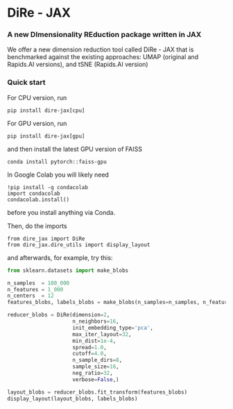 # DiRe - JAX

### A new DImensionality REduction package written in JAX 

We offer a new dimension reduction tool called DiRe - JAX that is benchmarked against the existing approaches: UMAP (original and Rapids.AI versions), and tSNE (Rapids.AI version)

### Quick start

For CPU version, run

    pip install dire-jax[cpu]

For GPU version, run

    pip install dire-jax[gpu]

and then install the latest GPU version of FAISS

    conda install pytorch::faiss-gpu

In Google Colab you will likely need

    !pip install -q condacolab
    import condacolab
    condacolab.install()

before you install anything via Conda. 

Then, do the imports

    from dire_jax import DiRe
    from dire_jax.dire_utils import display_layout

and afterwards, for example, try this: 

```python
from sklearn.datasets import make_blobs

n_samples  = 100_000
n_features = 1_000
n_centers  = 12
features_blobs, labels_blobs = make_blobs(n_samples=n_samples, n_features=n_features, centers=n_centers, random_state=42)

reducer_blobs = DiRe(dimension=2,
                     n_neighbors=16,
                     init_embedding_type='pca',
                     max_iter_layout=32,
                     min_dist=1e-4,
                     spread=1.0,
                     cutoff=4.0,
                     n_sample_dirs=8,
                     sample_size=16,
                     neg_ratio=32,
                     verbose=False,)

layout_blobs = reducer_blobs.fit_transform(features_blobs)
display_layout(layout_blobs, labels_blobs)

```

<!--The output should look similar to-->

<!--![12 blobs with 100k points in 1k dimensions embedded in dimension 2](images/blobs_layout.png)-->


<!--### Working paper-->

<!--Our working paper is available in the repository. Also, check out the Jupyter notebook with benchmarking results. -->

<!--### Contributing-->

<!--Create a fork, contribute, and make a merge request. Thanks!-->